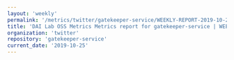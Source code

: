 ```yaml
---
layout: 'weekly'
permalink: '/metrics/twitter/gatekeeper-service/WEEKLY-REPORT-2019-10-25'
title: 'DAI Lab OSS Metrics Metrics report for gatekeeper-service | WEEKLY-REPORT-2019-10-25'
organization: 'twitter'
repository: 'gatekeeper-service'
current_date: '2019-10-25'
---
```

